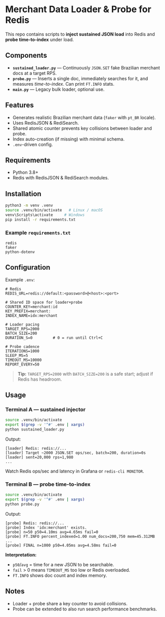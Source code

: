 # Merchant Data Loader & Probe for Redis

This repo contains scripts to **inject sustained JSON load** into Redis and **probe time-to-index** under load.

## Components

- **`sustained_loader.py`** — Continuously `JSON.SET` fake Brazilian merchant docs at a target RPS.
- **`probe.py`** — Inserts a single doc, immediately searches for it, and measures *time-to-index*. Can print `FT.INFO` stats.
- **`main.py`** — Legacy bulk loader, optional use.

## Features

- Generates realistic Brazilian merchant data (`faker` with `pt_BR` locale).
- Uses RedisJSON & RediSearch.
- Shared atomic counter prevents key collisions between loader and probe.
- Index auto-creation (if missing) with minimal schema.
- `.env`-driven config.

## Requirements

- Python 3.8+
- Redis with RedisJSON & RediSearch modules.

## Installation

```bash
python3 -m venv .venv
source .venv/bin/activate   # Linux / macOS
venv\Scripts\activate     # Windows
pip install -r requirements.txt
```

### Example `requirements.txt`
```
redis
faker
python-dotenv
```

## Configuration

Example `.env`:

```env
# Redis
REDIS_URL=redis://default:<password>@<host>:<port>

# Shared ID space for loader+probe
COUNTER_KEY=merchant:id
KEY_PREFIX=merchant:
INDEX_NAME=idx:merchant

# Loader pacing
TARGET_RPS=2000
BATCH_SIZE=200
DURATION_S=0         # 0 = run until Ctrl+C

# Probe cadence
ITERATIONS=1000
SLEEP_MS=5
TIMEOUT_MS=10000
REPORT_EVERY=50
```

> **Tip:** `TARGET_RPS=2000` with `BATCH_SIZE=200` is a safe start; adjust if Redis has headroom.

## Usage

### Terminal A — sustained injector
```bash
source .venv/bin/activate
export $(grep -v '^#' .env | xargs)
python sustained_loader.py
```
Output:
```
[loader] Redis: redis://...
[loader] Target ~2000 JSON.SET ops/sec, batch=200, duration=0s
[loader] sent=20,000 rps≈1,980
...
```

Watch Redis ops/sec and latency in Grafana or `redis-cli MONITOR`.

### Terminal B — probe time-to-index
```bash
source .venv/bin/activate
export $(grep -v '^#' .env | xargs)
python probe.py
```
Output:
```
[probe] Redis: redis://...
[probe] Index 'idx:merchant' exists.
[probe] n=50 p50=4.10ms avg=4.65ms fail=0
[probe] FT.INFO percent_indexed=1.00 num_docs=200,750 mem=45.312MB
...
[probe] FINAL n=1000 p50=4.05ms avg=4.58ms fail=0
```

**Interpretation:**
- `p50`/`avg` = time for a new JSON to be searchable.
- `fail` > 0 means `TIMEOUT_MS` too low or Redis overloaded.
- `FT.INFO` shows doc count and index memory.

## Notes
- Loader + probe share a key counter to avoid collisions.
- Probe can be extended to also run search performance benchmarks.
